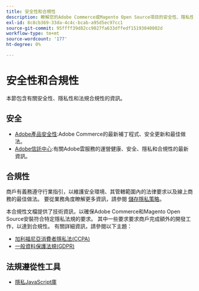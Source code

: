 ```yaml
---
title: 安全性和合規性
description: 瞭解您的Adobe Commerce或Magento Open Source項目的安全性、隱私性和行業合規性資源。
exl-id: 8c8cb369-33da-4c4c-bcab-a95d5ec97cc1
source-git-commit: 95ffff39d82cc9027fa633dffedf15193040802d
workflow-type: tm+mt
source-wordcount: '177'
ht-degree: 0%

---
```


# 安全性和合規性

本節包含有關安全性、隱私性和法規合規性的資訊。

## 安全

- [Adobe產品安全性](https://helpx.adobe.com/security.html):Adobe Commerce的最新補丁程式、安全更新和最佳做法。
- [Adobe信託中心](https://www.adobe.com/trust.html):有關Adobe雲服務的運營健康、安全、隱私和合規性的最新資訊。

## 合規性

商戶有義務遵守行業指引，以維護安全環境、其管轄範圍內的法律要求以及線上商務的最佳做法。 要從業務角度瞭解更多資訊，請參閱 [儲存隱私策略](https://experienceleague.adobe.com/docs/commerce-admin/start/compliance/privacy/privacy-policy.html)。

本合規性文檔提供了技術資訊，以確保Adobe Commerce和Magento Open Source安裝符合特定隱私法規的要求。 其中一些要求要求商戶完成額外的開發工作，以達到合規性。 有關詳細資訊，請參閱以下主題：

- [加利福尼亞消費者隱私法(CCPA)](privacy/ccpa.md)
- [一般資料保護法規(GDPR)](privacy/gdpr.md)

## 法規遵從性工具

- [隱私JavaScript庫](privacy/javascript-library.md)
